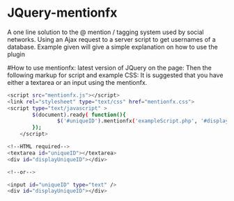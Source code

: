 # JQuery-mentionfx
A one line solution to the @ mention / tagging system used by social networks. Using an Ajax request to a server script to get usernames of a database. Example given will give a simple explanation on how to use the plugin


#How to use mentionfx:
latest version of JQuery on the page:
Then the following markup for script and example CSS:
It is suggested that you have either a textarea or an input using the mentionfx.
```sh
<script src="mentionfx.js"></script>
<link rel="stylesheet" type="text/css" href="mentionfx.css">
<script type="text/javascript" >
		$(document).ready( function(){
      			$('#uniqueID').mentionfx('exampleScript.php', '#displayUniqueID');
		});
	</script>

<!--HTML required-->
<textarea id="uniqueID"></textarea>
<div id="displayUniqueID"></div>

<!--or-->

<input id="uniqueID" type="text" />
<div id="displayUniqueID"></div>
```
